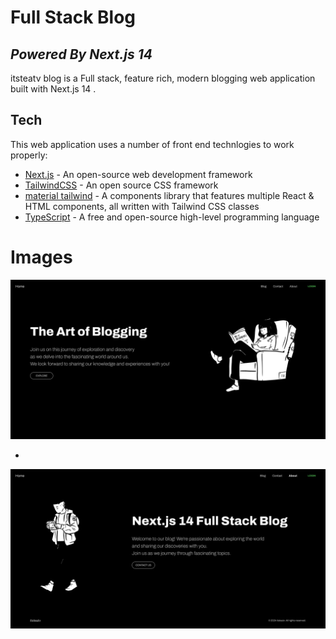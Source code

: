 # Full Stack Blog

## _Powered By Next.js 14_

itsteatv blog is a Full stack, feature rich, modern blogging
web application built with Next.js 14 .

## Tech

This web application uses a number of front end technlogies
to work properly:

- [Next.js](https://nextjs.org/) - An open-source web development framework
- [TailwindCSS](https://tailwindcss.com/) - An open source CSS framework
- [material tailwind](https://www.material-tailwind.com/) - A components library that features multiple React & HTML components, all written with Tailwind CSS classes
- [TypeScript](https://www.typescriptlang.org/) - A free and open-source high-level programming language

# Images

![HomePage](public/images/HomePage.png)

-

![AboutPage](public/images/AboutPage.png)
